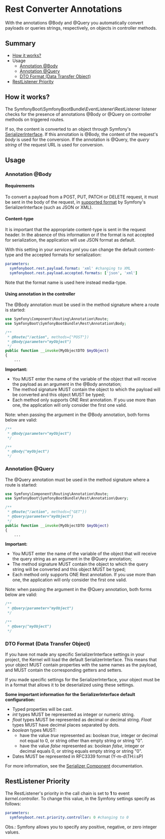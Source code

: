 # Rest Converter Annotations

With the annotations @Body and @Query you automatically convert payloads or queries strings,
respectively, on objects in controller methods.

## Summary

- [How it works?](#how-it-works)
- Usage
    - [Annotation @Body](#annotation-body)
    - [Annotation @Query](#annotation-query)
    - [DTO Format (Data Transfer Object)](#dto-format-data-transfer-object)
- [RestListener Priority](#restlistener-priority)

## How it works?

The SymfonyBoot\SymfonyBootBundle\EventListener\RestListener listener checks for the presence of annotations
@Body or @Query on controller methods on triggered routes.

If so, the content is converted to an object through Symfony's [SerializerInterface](https://symfony.com/doc/current/components/serializer.html).
If this annotation is @Body, the content of the request's *body* is used for the conversion. If the annotation is @Query,
the *query string* of the request URL is used for conversion.

## Usage

### Annotation @Body

#### Requirements

To convert a payload from a POST, PUT, PATCH or DELETE request, it must be sent in the body of the request, 
in [supported format](https://symfony.com/doc/current/serializer.html#adding-normalizers-and-encoders) by Symfony's
SerializerInterface (such as JSON or XML).

#### Content-type

It is important that the appropriate content-type is sent in the request header.
In the absence of this information or if the format is not accepted for serialization,
the application will use JSON format as default.

With this setting in your *services.yml* you can change the default content-type and the accepted formats for serialization:

```yaml
parameters:
  symfonyboot.rest.payload.format: 'xml' #changing to XML
  symfonyboot.rest.payload.accepted.formats: ['json', 'xml']
```

Note that the format name is used here instead media-type.

#### Using annotation in the controller

The @Body annotation must be used in the method signature where a route is started:

```php
use Symfony\Component\Routing\Annotation\Route;
use SymfonyBoot\SymfonyBootBundle\Rest\Annotation\Body;

/**
 * @Route("/action", methods={"POST"})
 * @Body(parameter="myObject") 
 */
public function __invoke(MyObjectDTO $myObject) 
{ 
    ...
```

**Important:**
- You MUST enter the name of the variable of the object that will receive the payload as an argument in the @Body annotation;
- The method signature MUST contain the object to which the payload will be converted and this object MUST be typed;
- Each method only supports ONE Rest annotation. If you use more than one, the application will only consider the first one valid.

Note: when passing the argument in the @Body annotation, both forms below are valid:

```php
/**
 * @Body(parameter="myObject") 
 */

/**
 * @Body("myObject") 
 */
```

### Annotation @Query

The @Query annotation must be used in the method signature where a route is started:

```php
use Symfony\Component\Routing\Annotation\Route;
use SymfonyBoot\SymfonyBootBundle\Rest\Annotation\Query;

/**
 * @Route("/action", methods={"GET"})
 * @Query(parameter="myObject") 
 */
public function __invoke(MyObjectDTO $myObject) 
{ 
    ...
```

**Important:**
- You MUST enter the name of the variable of the object that will receive the query string as an argument in the @Query annotation;
- The method signature MUST contain the object to which the query string will be converted and this object MUST be typed;
- Each method only supports ONE Rest annotation. If you use more than one, the application will only consider the first one valid.

Note: when passing the argument in the @Query annotation, both forms below are valid:

```php
/**
 * @Query(parameter="myObject") 
 */

/**
 * @Query("myObject") 
 */
```

### DTO Format (Data Transfer Object)

If you have not made any specific SerializerInterface settings in your project, the Kernel will load the default SerializerInterface. 
This means that your object MUST contain properties with the same names as the payload, and MUST contain the corresponding getters and setters.

If you made specific settings for the SerializerInterface, your object must be in a format that allows it to be deserialized using these settings.

**Some important information for the SerializerInterface default configuration:**
- Typed properties will be cast.
- *int* types MUST be represented as integer or numeric string.
- *float* types MUST be represented as decimal or decimal string. *Float* types MUST have decimal places separated by dots.
- *boolean* types MUST:
    - have the value *true* represented as: boolean *true*, integer or decimal not equal to 0, or string other than empty string or string "0".
    - have the value *false* represented as: boolean *false*, integer or decimal equals 0, or string equals empty string or string "0".
- Dates MUST be represented in RFC3339 format (Y-m-d\TH:i:sP)

For more information, see the  [Serializer Component](https://symfony.com/doc/current/components/serializer.html) documentation.

## RestListener Priority

The RestListener's priority in the call chain is set to **1** to event *kernel.controller*.
To change this value, in the Symfony settings specify as follows:

```yaml
parameters:
  symfonyboot.rest.priority.controller: 0 #changing to 0
```

Obs.: Symfony allows you to specify any positive, negative, or zero integer values.
